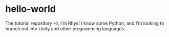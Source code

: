 # hello-world
The tutorial repository
Hi, I'm Rhys! I know some Python, and I'm looking to branch out into Unity and other programming languages.
